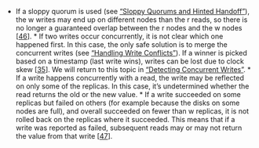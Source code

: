 *  If a sloppy quorum is used (see [“Sloppy Quorums and Hinted Handoff”](#sec_replication_sloppy_quorum)), the w writes may end up on
different nodes than the r reads, so there is no longer a guaranteed overlap between the r
nodes and the w nodes [[46](ch05.html#Blomstedt2012vf)]. *  If two writes occur concurrently, it is not clear which one happened first. In this case, the only
safe solution is to merge the concurrent writes (see [“Handling Write Conflicts”](#sec_replication_write_conflicts)). If a
winner is picked based on a timestamp (last write wins), writes can be lost due to clock skew
[[35](ch05.html#Daily2013te_ch5)]. We will return to this topic in
[“Detecting Concurrent Writes”](#sec_replication_concurrent). *  If a write happens concurrently with a read, the write may be reflected on only some of the
replicas. In this case, it’s undetermined whether the read returns the old or the new value. *  If a write succeeded on some replicas but failed on others (for example because the disks on some
nodes are full), and overall succeeded on fewer than w replicas, it is not rolled back on the
replicas where it succeeded. This means that if a write was reported as failed, subsequent reads
may or may not return the value from that write
[[47](ch05.html#Blomstedt2012vi)].
